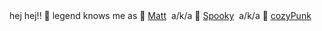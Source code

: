<table>
   hej hej!! 👋 legend knows me as 🔮 <a href="https://mattlaughl.in">Matt</a>&nbsp;&nbsp;a/k/a 👻 <a href="https://github.com/spookysip">Spooky</a>&nbsp;&nbsp;a/k/a 🍵 <a href="https://cozypunk.io">cozyPunk</a></br>
</table>
